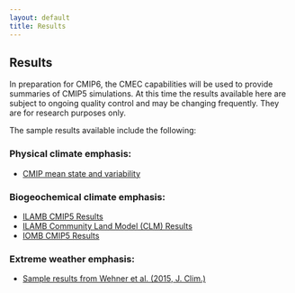 ```yaml
---
layout: default
title: Results
---
```


## Results

In preparation for CMIP6, the CMEC capabilities will be used to provide summaries of CMIP5 simulations. At this time the results available here are subject to ongoing quality control and may be changing frequently. They are for research purposes only.

The sample results available include the following:

### Physical climate emphasis:

* [CMIP mean state and variability](results/physical.html "CMIP mean state and variability")



### Biogeochemical climate emphasis:

* [ILAMB CMIP5 Results](https://www.ilamb.org/CMIP5/historical/ "ILAMB CMIP5 Results")
* [ILAMB Community Land Model (CLM) Results](https://www.ilamb.org/CLM "ILAMB CLM Results")
* [IOMB CMIP5 Results](https://www.ilamb.org/IOMB/ "IOMB POP Results")

### Extreme weather emphasis:

* [Sample results from Wehner et al. (2015, J. Clim.)](teca_wehner_results.html "Sample results from Wehner et al. (2015, J. Clim.)")
